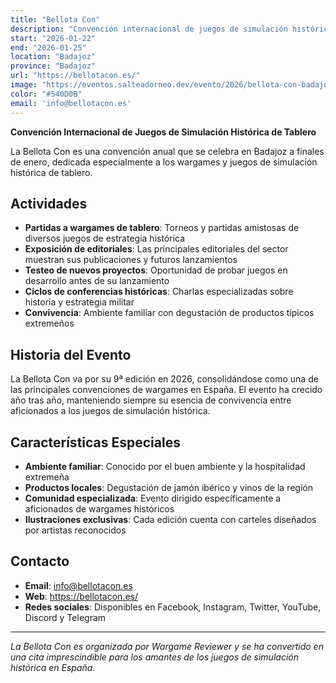 ```yaml
---
title: "Bellota Con"
description: "Convención internacional de juegos de simulación histórica de tablero. En ella se organizan partidas a wargames de tablero, las editoriales muestran sus publicaciones y futuros lanzamientos, se realiza el testeo de nuevos proyectos en desarrollo, ciclos de conferencias históricas y una magnifica convivencia entre todos los asistentes."
start: "2026-01-22"
end: "2026-01-25"
location: "Badajoz"
province: "Badajoz"
url: "https://bellotacon.es/"
image: "https://eventos.salteadorneo.dev/evento/2026/bellota-con-badajoz.jpeg"
color: "#540D0B"
email: 'info@bellotacon.es'
---
```


**Convención Internacional de Juegos de Simulación Histórica de Tablero**

La Bellota Con es una convención anual que se celebra en Badajoz a finales de enero, dedicada especialmente a los wargames y juegos de simulación histórica de tablero.

## Actividades

- **Partidas a wargames de tablero**: Torneos y partidas amistosas de diversos juegos de estrategia histórica
- **Exposición de editoriales**: Las principales editoriales del sector muestran sus publicaciones y futuros lanzamientos
- **Testeo de nuevos proyectos**: Oportunidad de probar juegos en desarrollo antes de su lanzamiento
- **Ciclos de conferencias históricas**: Charlas especializadas sobre historia y estrategia militar
- **Convivencia**: Ambiente familiar con degustación de productos típicos extremeños

## Historia del Evento

La Bellota Con va por su 9ª edición en 2026, consolidándose como una de las principales convenciones de wargames en España. El evento ha crecido año tras año, manteniendo siempre su esencia de convivencia entre aficionados a los juegos de simulación histórica.

## Características Especiales

- **Ambiente familiar**: Conocido por el buen ambiente y la hospitalidad extremeña
- **Productos locales**: Degustación de jamón ibérico y vinos de la región
- **Comunidad especializada**: Evento dirigido específicamente a aficionados de wargames históricos
- **Ilustraciones exclusivas**: Cada edición cuenta con carteles diseñados por artistas reconocidos

## Contacto

- **Email**: info@bellotacon.es
- **Web**: https://bellotacon.es/
- **Redes sociales**: Disponibles en Facebook, Instagram, Twitter, YouTube, Discord y Telegram

---

*La Bellota Con es organizada por Wargame Reviewer y se ha convertido en una cita imprescindible para los amantes de los juegos de simulación histórica en España.*
